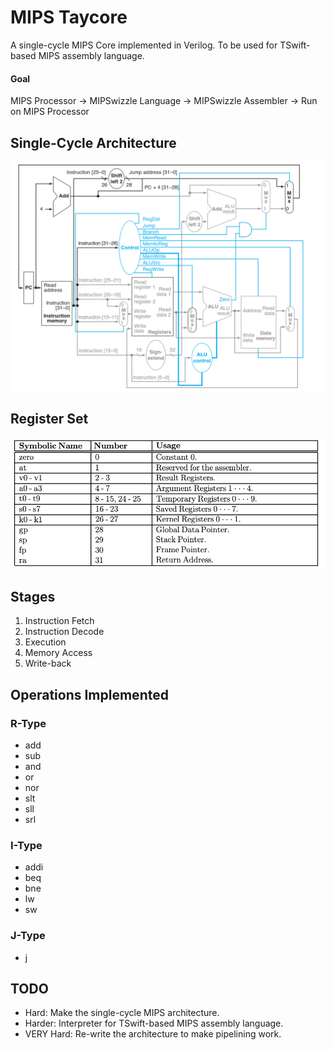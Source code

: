 # MIPS Taycore
A single-cycle MIPS Core implemented in Verilog. To be used for TSwift-based MIPS assembly language.

#### Goal
MIPS Processor -> MIPSwizzle Language -> MIPSwizzle Assembler -> Run on MIPS Processor

## Single-Cycle Architecture
![Single-Cycle](./img/mipsSingleCycle.jpg)

## Register Set
![Registers](./img/registerSet.jpg)

## Stages
1. Instruction Fetch
2. Instruction Decode
3. Execution
4. Memory Access
5. Write-back

## Operations Implemented

### R-Type
- add
- sub
- and
- or
- nor
- slt
- sll
- srl

### I-Type
- addi
- beq
- bne
- lw
- sw

### J-Type
- j

## TODO
- Hard: Make the single-cycle MIPS architecture.
- Harder: Interpreter for TSwift-based MIPS assembly language.
- VERY Hard: Re-write the architecture to make pipelining work.